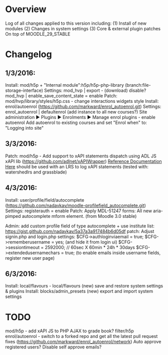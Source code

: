 Overview
========
Log of all changes applied to this version including:
(1) Install of new modules
(2) Changes in system settings
(3) Core & external plugin patches
On top of MOODLE_29_STABLE


Changelog
=========
## 1/3/2016:
Install: mod/h5p + "Internal module":h5p/h5p-php-library (branch:file-storage-interface)
Settings: 
mod_hvp | export - (download) disable?
mod_hvp | enable_save_content_state = enable
Patch: mod/hvp/library/styles/h5p.css - change interactions widgets style
Install: enrol/autoenrol (https://github.com/markward/enrol_autoenrol.git)
Settings:
enrol_autoenrol | defaultenrol (add instance to all new courses?)
Site administration ► Plugins ► Enrolments ► Manage enrol plugins - enable autoenrol
Add autoenrol to existing courses and set "Enrol when" to: "Logging into site"

## 3/3/2016: 
Patch: mod/h5p - Add support to xAPI statements dispatch using ADL JS xAPI lib (https://github.com/adlnet/xAPIWrapper)
       [Reference Documentation Here](http://adlnet.github.io/xAPIWrapper/)
       should be used with an LRS to log xAPI statements (tested with: watershedlrs and grassblade)
       
## 4/3/2016:
Install: user/profile/field/autocomplete (https://github.com/nadavkav/moodle-profilefield_autocomplete.git)
Settings:
registerauth = enable
Patch: Apply MDL-51247 forms: All new aria-pimped autocomplete mform element. (from Moodle 3.0 stable)

Admin: add custom profile field of type autocomplete + use institute list:
https://gist.github.com/nadavkav/5a37a3a917484b6d05df
patch: Adjust signin.php and login.php
settings:
$CFG->authloginviaemail = true;
$CFG->rememberusername = yes; (and hide it from login ui)
$CFG->sessiontimeout = 2592000; // 60sec X 60min * 24h * 30days
$CFG->extendedusernamechars = true; (to enable emails inside username fields, register new user page)

## 6/3/2016:
Install: local/flavours - local/flavours (new) save and restore system settings & plugins 
Install: blocks/admin_presets (new) export and import system settings


TODO
====
mod/h5p - add xAPI JS to PHP AJAX to grade book?
filter/h5p
enrol/autoenrol - switch to a forked repo and get all the latest pull request fixes (https://github.com/markward/enrol_autoenrol/network)
Auto approve registered users?
Disable self approve emails?